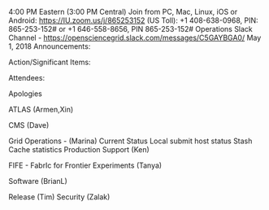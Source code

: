 4:00 PM Eastern (3:00 PM Central)
Join from PC, Mac, Linux, iOS or Android: https://IU.zoom.us/j/865253152 
(US Toll): +1 408-638-0968, PIN: 865-253-152# or +1 646-558-8656, PIN 865-253-152#
Operations Slack Channel - https://opensciencegrid.slack.com/messages/C5GAYBGA0/ 
May 1, 2018
Announcements:


Action/Significant Items:  

Attendees: 

Apologies 


ATLAS (Armen,Xin)

CMS (Dave)

Grid Operations - (Marina)
Current Status
Local submit host status
Stash Cache statistics
Production Support (Ken)

FIFE - FabrIc for Frontier Experiments (Tanya)

Software (BrianL)

Release (Tim)
Security (Zalak)



